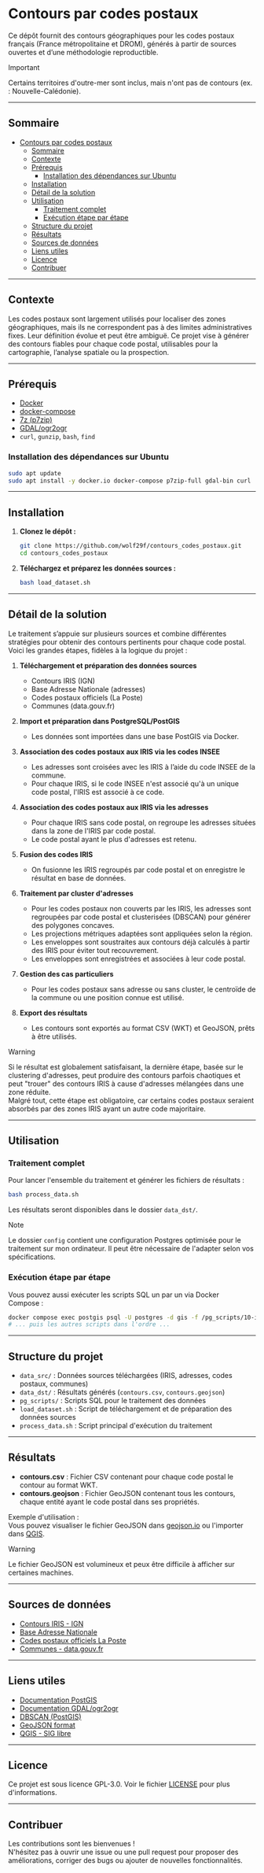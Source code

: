 # Contours par codes postaux

Ce dépôt fournit des contours géographiques pour les codes postaux français (France métropolitaine et DROM), générés à partir de sources ouvertes et d’une méthodologie reproductible.

> [!Important]
> Certains territoires d'outre-mer sont inclus, mais n'ont pas de contours (ex. : Nouvelle-Calédonie).

---

## Sommaire

- [Contours par codes postaux](#contours-par-codes-postaux)
  - [Sommaire](#sommaire)
  - [Contexte](#contexte)
  - [Prérequis](#prérequis)
    - [Installation des dépendances sur Ubuntu](#installation-des-dépendances-sur-ubuntu)
  - [Installation](#installation)
  - [Détail de la solution](#détail-de-la-solution)
  - [Utilisation](#utilisation)
    - [Traitement complet](#traitement-complet)
    - [Exécution étape par étape](#exécution-étape-par-étape)
  - [Structure du projet](#structure-du-projet)
  - [Résultats](#résultats)
  - [Sources de données](#sources-de-données)
  - [Liens utiles](#liens-utiles)
  - [Licence](#licence)
  - [Contribuer](#contribuer)

---

## Contexte

Les codes postaux sont largement utilisés pour localiser des zones géographiques, mais ils ne correspondent pas à des limites administratives fixes. Leur définition évolue et peut être ambiguë. Ce projet vise à générer des contours fiables pour chaque code postal, utilisables pour la cartographie, l’analyse spatiale ou la prospection.

---

## Prérequis

- [Docker](https://www.docker.com/)
- [docker-compose](https://docs.docker.com/compose/)
- [7z (p7zip)](https://p7zip.sourceforge.net/)
- [GDAL/ogr2ogr](https://gdal.org/)
- `curl`, `gunzip`, `bash`, `find`

### Installation des dépendances sur Ubuntu

```bash
sudo apt update
sudo apt install -y docker.io docker-compose p7zip-full gdal-bin curl
```

---

## Installation

1. **Clonez le dépôt :**
   ```bash
   git clone https://github.com/wolf29f/contours_codes_postaux.git
   cd contours_codes_postaux
   ```

2. **Téléchargez et préparez les données sources :**
   ```bash
   bash load_dataset.sh
   ```

---

## Détail de la solution

Le traitement s’appuie sur plusieurs sources et combine différentes stratégies pour obtenir des contours pertinents pour chaque code postal. Voici les grandes étapes, fidèles à la logique du projet :

1. **Téléchargement et préparation des données sources**
   - Contours IRIS (IGN)
   - Base Adresse Nationale (adresses)
   - Codes postaux officiels (La Poste)
   - Communes (data.gouv.fr)

2. **Import et préparation dans PostgreSQL/PostGIS**
   - Les données sont importées dans une base PostGIS via Docker.

3. **Association des codes postaux aux IRIS via les codes INSEE**
   - Les adresses sont croisées avec les IRIS à l’aide du code INSEE de la commune.
   - Pour chaque IRIS, si le code INSEE n'est associé qu'à un unique code postal, l'IRIS est associé à ce code.

4. **Association des codes postaux aux IRIS via les adresses**
   - Pour chaque IRIS sans code postal, on regroupe les adresses situées dans la zone de l'IRIS par code postal.
   - Le code postal ayant le plus d'adresses est retenu.

5. **Fusion des codes IRIS**
   - On fusionne les IRIS regroupés par code postal et on enregistre le résultat en base de données.

6. **Traitement par cluster d'adresses**
   - Pour les codes postaux non couverts par les IRIS, les adresses sont regroupées par code postal et clusterisées (DBSCAN) pour générer des polygones concaves.
   - Les projections métriques adaptées sont appliquées selon la région.
   - Les enveloppes sont soustraites aux contours déjà calculés à partir des IRIS pour éviter tout recouvrement.
   - Les enveloppes sont enregistrées et associées à leur code postal.

7. **Gestion des cas particuliers**
   - Pour les codes postaux sans adresse ou sans cluster, le centroïde de la commune ou une position connue est utilisé.

8. **Export des résultats**
   - Les contours sont exportés au format CSV (WKT) et GeoJSON, prêts à être utilisés.

> [!Warning]
> Si le résultat est globalement satisfaisant, la dernière étape, basée sur le clustering d'adresses, peut produire des contours parfois chaotiques et peut "trouer" des contours IRIS à cause d'adresses mélangées dans une zone réduite.  
> Malgré tout, cette étape est obligatoire, car certains codes postaux seraient absorbés par des zones IRIS ayant un autre code majoritaire.

---

## Utilisation

### Traitement complet

Pour lancer l'ensemble du traitement et générer les fichiers de résultats :

```bash
bash process_data.sh
```

Les résultats seront disponibles dans le dossier `data_dst/`.

> [!Note]
> Le dossier `config` contient une configuration Postgres optimisée pour le traitement sur mon ordinateur. Il peut être nécessaire de l'adapter selon vos spécifications.

### Exécution étape par étape

Vous pouvez aussi exécuter les scripts SQL un par un via Docker Compose :

```bash
docker compose exec postgis psql -U postgres -d gis -f /pg_scripts/10-init.sql
# ... puis les autres scripts dans l'ordre ...
```

---

## Structure du projet

- `data_src/` : Données sources téléchargées (IRIS, adresses, codes postaux, communes)
- `data_dst/` : Résultats générés (`contours.csv`, `contours.geojson`)
- `pg_scripts/` : Scripts SQL pour le traitement des données
- `load_dataset.sh` : Script de téléchargement et de préparation des données sources
- `process_data.sh` : Script principal d'exécution du traitement

---

## Résultats

- **contours.csv** : Fichier CSV contenant pour chaque code postal le contour au format WKT.
- **contours.geojson** : Fichier GeoJSON contenant tous les contours, chaque entité ayant le code postal dans ses propriétés.

Exemple d'utilisation :  
Vous pouvez visualiser le fichier GeoJSON dans [geojson.io](https://geojson.io/) ou l'importer dans [QGIS](https://qgis.org/).

> [!Warning]
> Le fichier GeoJSON est volumineux et peux être difficile à afficher sur certaines machines.

---

## Sources de données

- [Contours IRIS - IGN](https://geoservices.ign.fr/contoursiris)
- [Base Adresse Nationale](https://adresse.data.gouv.fr/data/ban/adresses/latest)
- [Codes postaux officiels La Poste](https://www.data.gouv.fr/fr/datasets/base-officielle-des-codes-postaux/)
- [Communes - data.gouv.fr](https://www.data.gouv.fr/fr/datasets/code-officiel-geographique-cog/)

---

## Liens utiles

- [Documentation PostGIS](https://postgis.net/documentation/)
- [Documentation GDAL/ogr2ogr](https://gdal.org/programs/ogr2ogr.html)
- [DBSCAN (PostGIS)](https://postgis.net/docs/ST_ClusterDBSCAN.html)
- [GeoJSON format](https://geojson.org/)
- [QGIS - SIG libre](https://qgis.org/)

---

## Licence

Ce projet est sous licence GPL-3.0. Voir le fichier [LICENSE](LICENSE) pour plus d'informations.

---

## Contribuer

Les contributions sont les bienvenues !  
N'hésitez pas à ouvrir une issue ou une pull request pour proposer des améliorations, corriger des bugs ou ajouter de nouvelles fonctionnalités.